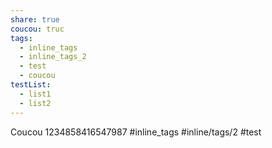 ```yaml
---
share: true
coucou: truc
tags:
  - inline_tags
  - inline_tags_2
  - test
  - coucou
testList:
  - list1
  - list2
---
```



Coucou
1234858416547987
#inline_tags
#inline/tags/2
#test